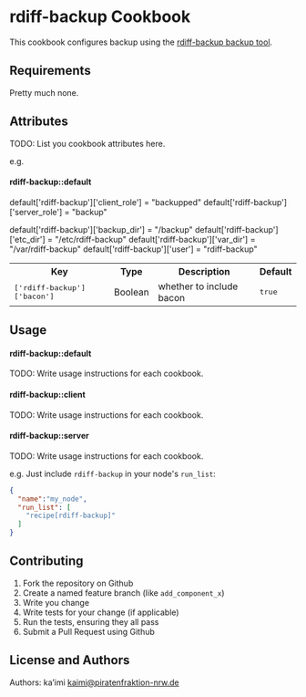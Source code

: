 rdiff-backup Cookbook
=====================

This cookbook configures backup using the [rdiff-backup backup tool](http://rdiff-backup.nongnu.org/ "rdiff-backup home page").

Requirements
------------

Pretty much none.

Attributes
----------
TODO: List you cookbook attributes here.

e.g.
#### rdiff-backup::default
default['rdiff-backup']['client_role'] = "backupped"
default['rdiff-backup']['server_role'] = "backup"

default['rdiff-backup']['backup_dir'] = "/backup"
default['rdiff-backup']['etc_dir'] = "/etc/rdiff-backup"
default['rdiff-backup']['var_dir'] = "/var/rdiff-backup"
default['rdiff-backup']['user'] = "rdiff-backup"
<table>
  <tr>
    <th>Key</th>
    <th>Type</th>
    <th>Description</th>
    <th>Default</th>
  </tr>
  <tr>
    <td><tt>['rdiff-backup']['bacon']</tt></td>
    <td>Boolean</td>
    <td>whether to include bacon</td>
    <td><tt>true</tt></td>
  </tr>
</table>

Usage
-----
#### rdiff-backup::default
TODO: Write usage instructions for each cookbook.
#### rdiff-backup::client
TODO: Write usage instructions for each cookbook.
#### rdiff-backup::server
TODO: Write usage instructions for each cookbook.

e.g.
Just include `rdiff-backup` in your node's `run_list`:

```json
{
  "name":"my_node",
  "run_list": [
    "recipe[rdiff-backup]"
  ]
}
```

Contributing
------------

1. Fork the repository on Github
2. Create a named feature branch (like `add_component_x`)
3. Write you change
4. Write tests for your change (if applicable)
5. Run the tests, ensuring they all pass
6. Submit a Pull Request using Github

License and Authors
-------------------
Authors: ka’imi <kaimi@piratenfraktion-nrw.de>
